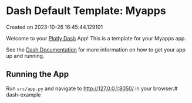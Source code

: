 # Dash Default Template: Myapps

Created on 2023-10-26 16:45:44.129101

Welcome to your [Plotly Dash](https://plotly.com/dash/) App! This is a template for your Myapps app.

See the [Dash Documentation](https://dash.plotly.com/introduction) for more information on how to get your app up and running.

## Running the App

Run `src/app.py` and navigate to http://127.0.0.1:8050/ in your browser.# dash-example
